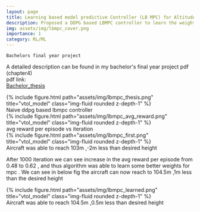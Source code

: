 ```yaml
---
layout: page
title: Learning based model predictive Controller (LB MPC) for Altitude Control of VTOL aircraft
description: Proposed a DDPG based LBMPC controller to learn the weights in a mpc cost formulation
img: assets/img/lbmpc_cover.png
importance: 1
category: RL/ML
---
```

`Bachelors final year project ` <br/>


A detailed description can be found in my bachelor's final year project pdf (chapter4) <br/> 
pdf link:<br/>
<a href="/assets/pdf/Bachelor_Thesis.pdf">Bachelor_thesis</a> <br/>





<div class="row">
    <div class="col-sm mt-3 mt-md-0">
        {% include figure.html path="assets/img/lbmpc_thesis.png" title="vtol_model" class="img-fluid rounded z-depth-1" %}
    </div>
</div>
<div class="caption">
    Naive ddpg based lbmpc controller 
</div>

<div class="row">
    <div class="col-sm mt-3 mt-md-0">
        {% include figure.html path="assets/img/lbmpc_avg_reward.png" title="vtol_model" class="img-fluid rounded z-depth-1" %}
    </div>
</div>
<div class="caption">
    avg reward per episode vs iteration 
</div>

<div class="row">
    <div class="col-sm mt-3 mt-md-0">
        {% include figure.html path="assets/img/lbmpc_first.png" title="vtol_model" class="img-fluid rounded z-depth-1" %}
    </div>
</div>
<div class="caption">
    Aircraft was able to reach 103m  ,-2m less than desired height
</div>

After 1000 iteration we can see increase in the avg reward per episode  from 0.48 to 0.62 , and thus algorithm was able to learn some better weights 
for mpc . We can see in below fig the aircraft can now reach to 104.5m ,1m less than the desired height
<div class="row">
    <div class="col-sm mt-3 mt-md-0">
        {% include figure.html path="assets/img/lbmpc_learned.png" title="vtol_model" class="img-fluid rounded z-depth-1" %}
    </div>
</div>
<div class="caption">
    Aircraft was able to reach 104.5m  ,0.5m less than desired height
</div>
